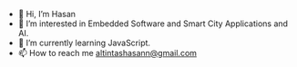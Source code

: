 - 👋 Hi, I’m Hasan
- 👀 I’m interested in Embedded Software and Smart City Applications and AI.
- 🌱 I’m currently learning JavaScript.
- 📫 How to reach me altintashasann@gmail.com

<!---
myFatherisJesus/myFatherisJesus is a ✨ special ✨ repository because its `README.md` (this file) appears on your GitHub profile.
You can click the Preview link to take a look at your changes.
--->

